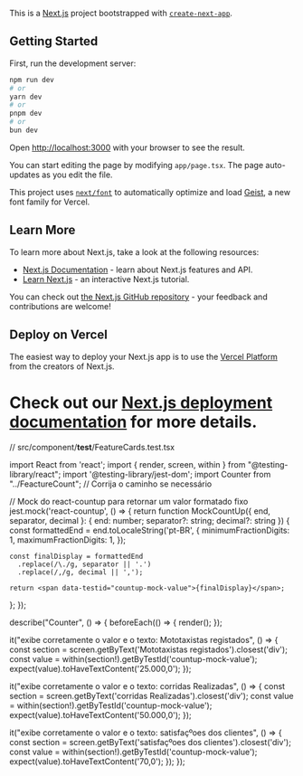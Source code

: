 This is a [Next.js](https://nextjs.org) project bootstrapped with [`create-next-app`](https://nextjs.org/docs/app/api-reference/cli/create-next-app).

## Getting Started

First, run the development server:

```bash
npm run dev
# or
yarn dev
# or
pnpm dev
# or
bun dev
```

Open [http://localhost:3000](http://localhost:3000) with your browser to see the result.

You can start editing the page by modifying `app/page.tsx`. The page auto-updates as you edit the file.

This project uses [`next/font`](https://nextjs.org/docs/app/building-your-application/optimizing/fonts) to automatically optimize and load [Geist](https://vercel.com/font), a new font family for Vercel.

## Learn More

To learn more about Next.js, take a look at the following resources:

- [Next.js Documentation](https://nextjs.org/docs) - learn about Next.js features and API.
- [Learn Next.js](https://nextjs.org/learn) - an interactive Next.js tutorial.

You can check out [the Next.js GitHub repository](https://github.com/vercel/next.js) - your feedback and contributions are welcome!

## Deploy on Vercel

The easiest way to deploy your Next.js app is to use the [Vercel Platform](https://vercel.com/new?utm_medium=default-template&filter=next.js&utm_source=create-next-app&utm_campaign=create-next-app-readme) from the creators of Next.js.

Check out our [Next.js deployment documentation](https://nextjs.org/docs/app/building-your-application/deploying) for more details.
===================================================================================================================================
// src/component/__test__/FeatureCards.test.tsx

import React from 'react';
import { render, screen, within } from "@testing-library/react";
import '@testing-library/jest-dom';
import Counter from "../FeactureCount"; // Corrija o caminho se necessário

// Mock do react-countup para retornar um valor formatado fixo
jest.mock('react-countup', () => {
  return function MockCountUp({ end, separator, decimal }: { end: number; separator?: string; decimal?: string }) {
    const formattedEnd = end.toLocaleString('pt-BR', {
      minimumFractionDigits: 1,
      maximumFractionDigits: 1,
    });

    const finalDisplay = formattedEnd
      .replace(/\./g, separator || '.')
      .replace(/,/g, decimal || ',');

    return <span data-testid="countup-mock-value">{finalDisplay}</span>;
  };
});

describe("Counter", () => {
  beforeEach(() => {
    render(<Counter />);
  });

  it("exibe corretamente o valor e o texto: Mototaxistas registados", () => {
    const section = screen.getByText('Mototaxistas registados').closest('div');
    const value = within(section!).getByTestId('countup-mock-value');
    expect(value).toHaveTextContent('25.000,0');
  });

  it("exibe corretamente o valor e o texto: corridas Realizadas", () => {
    const section = screen.getByText('corridas Realizadas').closest('div');
    const value = within(section!).getByTestId('countup-mock-value');
    expect(value).toHaveTextContent('50.000,0');
  });

  it("exibe corretamente o valor e o texto: satisfaçºoes dos clientes", () => {
    const section = screen.getByText('satisfaçºoes dos clientes').closest('div');
    const value = within(section!).getByTestId('countup-mock-value');
    expect(value).toHaveTextContent('70,0');
  });
});






















